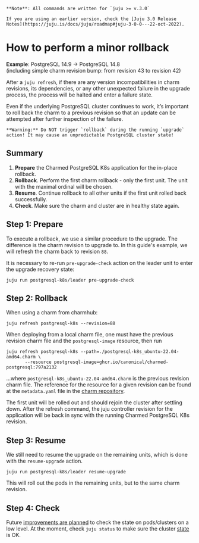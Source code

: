 


```{note}
**Note**: All commands are written for `juju >= v.3.0`

If you are using an earlier version, check the [Juju 3.0 Release Notes](https://juju.is/docs/juju/roadmap#juju-3-0-0---22-oct-2022).
```

# How to perform a minor rollback
**Example**: PostgreSQL 14.9 -> PostgreSQL 14.8<br/>
(including simple charm revision bump: from revision 43 to revision 42)

After a `juju refresh`, if there are any version incompatibilities in charm revisions, its dependencies, or any other unexpected failure in the upgrade process, the process will be halted and enter a failure state.

Even if the underlying PostgreSQL cluster continues to work, it’s important to roll back the charm to 
a previous revision so that an update can be attempted after further inspection of the failure.

```{caution}
**Warning:** Do NOT trigger `rollback` during the running `upgrade` action! It may cause an unpredictable PostgreSQL cluster state!
```


## Summary
1. **Prepare** the Charmed PostgreSQL K8s application for the in-place rollback. 
2. **Rollback**. Perform the first charm rollback - only the first unit. The unit with the maximal ordinal will be chosen.
3. **Resume**. Continue rollback to all other units if the first unit rolled back successfully.
4. **Check**. Make sure the charm and cluster are in healthy state again.

## Step 1: Prepare
To execute a rollback, we use a similar procedure to the upgrade. The difference is the charm revision to upgrade to. In this guide's example, we will refresh the charm back to revision `88`.

It is necessary to re-run `pre-upgrade-check` action on the leader unit to enter the upgrade recovery state:

```text
juju run postgresql-k8s/leader pre-upgrade-check
```

## Step 2: Rollback

When using a charm from charmhub:

```text
juju refresh postgresql-k8s --revision=88
```

When deploying from a local charm file, one must have the previous revision charm file and the `postgresql-image` resource, then run

```text
juju refresh postgresql-k8s --path=./postgresql-k8s_ubuntu-22.04-amd64.charm \
       --resource postgresql-image=ghcr.io/canonical/charmed-postgresql:797a2132
```

...where `postgresql-k8s_ubuntu-22.04-amd64.charm` is the previous revision charm file. The reference for the resource for a given revision can be found at the `metadata.yaml` file in the [charm repository](https://github.com/canonical/postgresql-k8s-operator/blob/main/metadata.yaml#L31).

The first unit will be rolled out and should rejoin the cluster after settling down. After the refresh command, the juju controller revision for the application will be back in sync with the running Charmed PostgreSQL K8s revision.

## Step 3: Resume

We still need to resume the upgrade on the remaining units, which is done with the `resume-upgrade` action.

```text
juju run postgresql-k8s/leader resume-upgrade
```

This will roll out the pods in the remaining units, but to the same charm revision.

## Step 4: Check

Future [improvements are planned](https://warthogs.atlassian.net/browse/DPE-2620) to check the state on pods/clusters on a low level. At the moment, check `juju status` to make sure the cluster [state](/reference/statuses) is OK.

